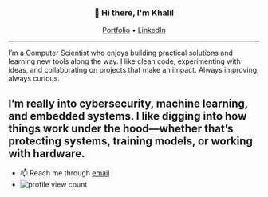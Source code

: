 <h3 align="center">👋 Hi there, I'm Khalil</h3>

<p align="center">
  <a href="https://www.giftegwuenu.dev">Portfolio</a> •
  <a href="https://linkedin.com/in/egwuenugift">LinkedIn</a>
</p>

---
I’m a Computer Scientist who enjoys building practical solutions and learning new tools along the way. I like clean code, experimenting with ideas, and collaborating on projects that make an impact. Always improving, always curious.

I’m really into cybersecurity, machine learning, and embedded systems. I like digging into how things work under the hood—whether that’s protecting systems, training models, or working with hardware.
---

- 📫 Reach me through [email](mailto:hello@thegiftcode.dev)
- ![profile view count](https://komarev.com/ghpvc/?username=khalil002)
